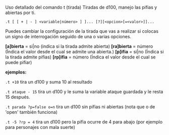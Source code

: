 Uso detallado del comando t (tirada)
Tiradas de d100, manejo las pifias y abiertas por ti.

```
.t [ [ + | - ] <variable|número> ] ]... [?][<opcion>[=<valor>]]...
```

Puedes cambiar la configuración de la tirada que vas a realizar si colocas un signo de interrogación seguido de una o varias opciones.

**[a]bierta** = si|no (indica si la tirada admite abierta)
**[ra]bierta** = número (Índica el valor desde el cual se admite una abierta.)
**[p]ifia** = si|no (Índica si la tirada admite pifias)
**[rp]ifia** = número (Índica el valor desde el cual se puede pifiar)

**ejemplos:**

`.t +10` tira un d100 y suma 10 al resultado

`.t ataque - 15` tira un d100 y le suma la variable ataque guardada y le resta 15 después.

`.t parada ?p=false o=n` tira un d100 sin pifias ni abiertas (nota que o de 'open' también funciona)

`.t -5 ?rp = 4` tira un d100 pero la pifia ocurre de 4 para abajo (por ejemplo para personajes con mala suerte)

